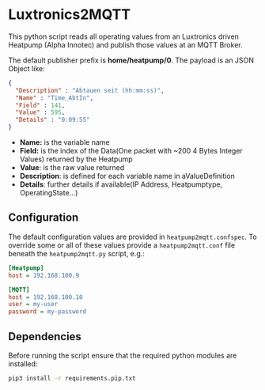 # Luxtronics2MQTT

This python script reads all operating values from an Luxtronics driven Heatpump (Alpha Innotec) and publish those values at an MQTT Broker.

The default publisher prefix is **home/heatpump/0**. The payload is an JSON Object like:

```json
{
  "Description" : "Abtauen seit (hh:mm:ss)",
  "Name" : "Time_AbtIn",
  "Field" : 141,
  "Value" : 595,
  "Details" : "0:09:55"
}
```

- **Name:** is the variable name</li>
- **Field:** is the index of the Data(One packet with ~200 4 Bytes Integer Values) returned by the Heatpump</li>
- **Value**: is the raw value returned</li>
- **Description**: is defined for each variable name in aValueDefinition</li>
- **Details**: further details if available(IP Address, Heatpumptype, OperatingState...)</li>

## Configuration

The default configuration values are provided in `heatpump2mqtt.confspec`. To override some or all of these values provide a `heatpump2mqtt.conf` file beneath the `heatpump2mqtt.py` script, e.g.:

```ini
[Heatpump]
host = 192.168.100.9

[MQTT]
host = 192.168.100.10
user = my-user
password = my-password
```

## Dependencies

Before running the script ensure that the required python modules are installed:

```bash
pip3 install -r requirements.pip.txt
```
